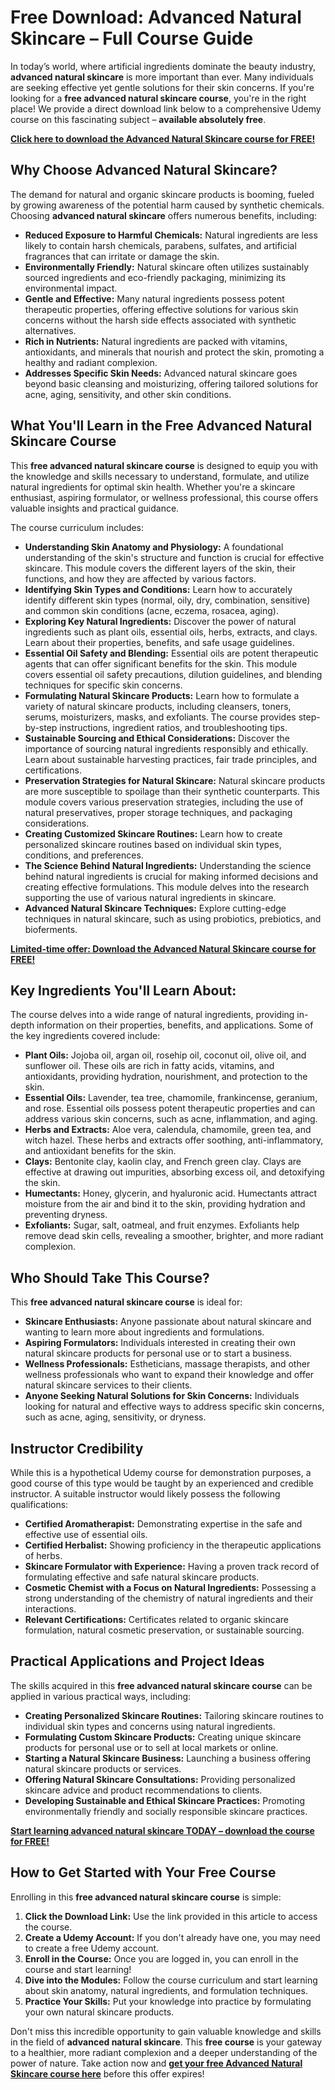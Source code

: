 # Free Download: Advanced Natural Skincare – Full Course Guide

In today’s world, where artificial ingredients dominate the beauty industry, **advanced natural skincare** is more important than ever. Many individuals are seeking effective yet gentle solutions for their skin concerns. If you're looking for a **free advanced natural skincare course**, you're in the right place! We provide a direct download link below to a comprehensive Udemy course on this fascinating subject – **available absolutely free**.

[**Click here to download the Advanced Natural Skincare course for FREE!**](https://udemywork.com/advanced-natural-skincare)

## Why Choose Advanced Natural Skincare?

The demand for natural and organic skincare products is booming, fueled by growing awareness of the potential harm caused by synthetic chemicals. Choosing **advanced natural skincare** offers numerous benefits, including:

*   **Reduced Exposure to Harmful Chemicals:** Natural ingredients are less likely to contain harsh chemicals, parabens, sulfates, and artificial fragrances that can irritate or damage the skin.
*   **Environmentally Friendly:** Natural skincare often utilizes sustainably sourced ingredients and eco-friendly packaging, minimizing its environmental impact.
*   **Gentle and Effective:** Many natural ingredients possess potent therapeutic properties, offering effective solutions for various skin concerns without the harsh side effects associated with synthetic alternatives.
*   **Rich in Nutrients:** Natural ingredients are packed with vitamins, antioxidants, and minerals that nourish and protect the skin, promoting a healthy and radiant complexion.
*   **Addresses Specific Skin Needs:** Advanced natural skincare goes beyond basic cleansing and moisturizing, offering tailored solutions for acne, aging, sensitivity, and other skin conditions.

## What You'll Learn in the Free Advanced Natural Skincare Course

This **free advanced natural skincare course** is designed to equip you with the knowledge and skills necessary to understand, formulate, and utilize natural ingredients for optimal skin health. Whether you're a skincare enthusiast, aspiring formulator, or wellness professional, this course offers valuable insights and practical guidance.

The course curriculum includes:

*   **Understanding Skin Anatomy and Physiology:** A foundational understanding of the skin's structure and function is crucial for effective skincare. This module covers the different layers of the skin, their functions, and how they are affected by various factors.
*   **Identifying Skin Types and Conditions:** Learn how to accurately identify different skin types (normal, oily, dry, combination, sensitive) and common skin conditions (acne, eczema, rosacea, aging).
*   **Exploring Key Natural Ingredients:** Discover the power of natural ingredients such as plant oils, essential oils, herbs, extracts, and clays. Learn about their properties, benefits, and safe usage guidelines.
*   **Essential Oil Safety and Blending:** Essential oils are potent therapeutic agents that can offer significant benefits for the skin. This module covers essential oil safety precautions, dilution guidelines, and blending techniques for specific skin concerns.
*   **Formulating Natural Skincare Products:** Learn how to formulate a variety of natural skincare products, including cleansers, toners, serums, moisturizers, masks, and exfoliants. The course provides step-by-step instructions, ingredient ratios, and troubleshooting tips.
*   **Sustainable Sourcing and Ethical Considerations:** Discover the importance of sourcing natural ingredients responsibly and ethically. Learn about sustainable harvesting practices, fair trade principles, and certifications.
*   **Preservation Strategies for Natural Skincare:** Natural skincare products are more susceptible to spoilage than their synthetic counterparts. This module covers various preservation strategies, including the use of natural preservatives, proper storage techniques, and packaging considerations.
*   **Creating Customized Skincare Routines:** Learn how to create personalized skincare routines based on individual skin types, conditions, and preferences.
*   **The Science Behind Natural Ingredients:** Understanding the science behind natural ingredients is crucial for making informed decisions and creating effective formulations. This module delves into the research supporting the use of various natural ingredients in skincare.
*   **Advanced Natural Skincare Techniques:** Explore cutting-edge techniques in natural skincare, such as using probiotics, prebiotics, and bioferments.

[**Limited-time offer: Download the Advanced Natural Skincare course for FREE!**](https://udemywork.com/advanced-natural-skincare)

## Key Ingredients You'll Learn About:

The course delves into a wide range of natural ingredients, providing in-depth information on their properties, benefits, and applications. Some of the key ingredients covered include:

*   **Plant Oils:** Jojoba oil, argan oil, rosehip oil, coconut oil, olive oil, and sunflower oil. These oils are rich in fatty acids, vitamins, and antioxidants, providing hydration, nourishment, and protection to the skin.
*   **Essential Oils:** Lavender, tea tree, chamomile, frankincense, geranium, and rose. Essential oils possess potent therapeutic properties and can address various skin concerns, such as acne, inflammation, and aging.
*   **Herbs and Extracts:** Aloe vera, calendula, chamomile, green tea, and witch hazel. These herbs and extracts offer soothing, anti-inflammatory, and antioxidant benefits for the skin.
*   **Clays:** Bentonite clay, kaolin clay, and French green clay. Clays are effective at drawing out impurities, absorbing excess oil, and detoxifying the skin.
*   **Humectants:** Honey, glycerin, and hyaluronic acid. Humectants attract moisture from the air and bind it to the skin, providing hydration and preventing dryness.
*   **Exfoliants:** Sugar, salt, oatmeal, and fruit enzymes. Exfoliants help remove dead skin cells, revealing a smoother, brighter, and more radiant complexion.

## Who Should Take This Course?

This **free advanced natural skincare course** is ideal for:

*   **Skincare Enthusiasts:** Anyone passionate about natural skincare and wanting to learn more about ingredients and formulations.
*   **Aspiring Formulators:** Individuals interested in creating their own natural skincare products for personal use or to start a business.
*   **Wellness Professionals:** Estheticians, massage therapists, and other wellness professionals who want to expand their knowledge and offer natural skincare services to their clients.
*   **Anyone Seeking Natural Solutions for Skin Concerns:** Individuals looking for natural and effective ways to address specific skin concerns, such as acne, aging, sensitivity, or dryness.

## Instructor Credibility

While this is a hypothetical Udemy course for demonstration purposes, a good course of this type would be taught by an experienced and credible instructor. A suitable instructor would likely possess the following qualifications:

*   **Certified Aromatherapist:** Demonstrating expertise in the safe and effective use of essential oils.
*   **Certified Herbalist:** Showing proficiency in the therapeutic applications of herbs.
*   **Skincare Formulator with Experience:** Having a proven track record of formulating effective and safe natural skincare products.
*   **Cosmetic Chemist with a Focus on Natural Ingredients:** Possessing a strong understanding of the chemistry of natural ingredients and their interactions.
*   **Relevant Certifications:** Certificates related to organic skincare formulation, natural cosmetic preservation, or sustainable sourcing.

## Practical Applications and Project Ideas

The skills acquired in this **free advanced natural skincare course** can be applied in various practical ways, including:

*   **Creating Personalized Skincare Routines:** Tailoring skincare routines to individual skin types and concerns using natural ingredients.
*   **Formulating Custom Skincare Products:** Creating unique skincare products for personal use or to sell at local markets or online.
*   **Starting a Natural Skincare Business:** Launching a business offering natural skincare products or services.
*   **Offering Natural Skincare Consultations:** Providing personalized skincare advice and product recommendations to clients.
*   **Developing Sustainable and Ethical Skincare Practices:** Promoting environmentally friendly and socially responsible skincare practices.

[**Start learning advanced natural skincare TODAY – download the course for FREE!**](https://udemywork.com/advanced-natural-skincare)

## How to Get Started with Your Free Course

Enrolling in this **free advanced natural skincare course** is simple:

1.  **Click the Download Link:** Use the link provided in this article to access the course.
2.  **Create a Udemy Account:** If you don't already have one, you may need to create a free Udemy account.
3.  **Enroll in the Course:** Once you are logged in, you can enroll in the course and start learning!
4.  **Dive into the Modules:** Follow the course curriculum and start learning about skin anatomy, natural ingredients, and formulation techniques.
5.  **Practice Your Skills:** Put your knowledge into practice by formulating your own natural skincare products.

Don't miss this incredible opportunity to gain valuable knowledge and skills in the field of **advanced natural skincare**. This **free course** is your gateway to a healthier, more radiant complexion and a deeper understanding of the power of nature. Take action now and **[get your free Advanced Natural Skincare course here](https://udemywork.com/advanced-natural-skincare)** before this offer expires!
